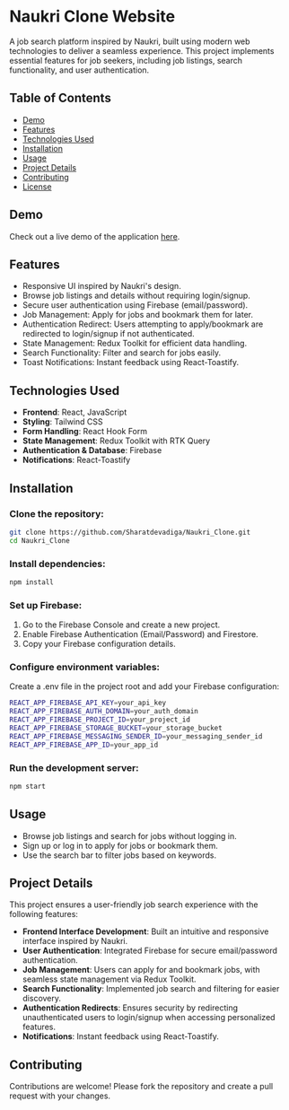 # Naukri Clone Website

A job search platform inspired by Naukri, built using modern web technologies to deliver a seamless experience. This project implements essential features for job seekers, including job listings, search functionality, and user authentication.

## Table of Contents

- [Demo](#demo)
- [Features](#features)
- [Technologies Used](#technologies-used)
- [Installation](#installation)
- [Usage](#usage)
- [Project Details](#project-details)
- [Contributing](#contributing)
- [License](#license)

## Demo

Check out a live demo of the application [here](https://naukari-clone.vercel.app/).

## Features

- Responsive UI inspired by Naukri's design.
- Browse job listings and details without requiring login/signup.
- Secure user authentication using Firebase (email/password).
- Job Management: Apply for jobs and bookmark them for later.
- Authentication Redirect: Users attempting to apply/bookmark are redirected to login/signup if not authenticated.
- State Management: Redux Toolkit for efficient data handling.
- Search Functionality: Filter and search for jobs easily.
- Toast Notifications: Instant feedback using React-Toastify.

## Technologies Used

- **Frontend**: React, JavaScript
- **Styling**: Tailwind CSS
- **Form Handling**: React Hook Form
- **State Management**: Redux Toolkit with RTK Query
- **Authentication & Database**: Firebase
- **Notifications**: React-Toastify

## Installation

### Clone the repository:

```bash
git clone https://github.com/Sharatdevadiga/Naukri_Clone.git
cd Naukri_Clone
```

### Install dependencies:

```bash
npm install
```

### Set up Firebase:

1. Go to the Firebase Console and create a new project.
2. Enable Firebase Authentication (Email/Password) and Firestore.
3. Copy your Firebase configuration details.

### Configure environment variables:

Create a .env file in the project root and add your Firebase configuration:

```bash
REACT_APP_FIREBASE_API_KEY=your_api_key
REACT_APP_FIREBASE_AUTH_DOMAIN=your_auth_domain
REACT_APP_FIREBASE_PROJECT_ID=your_project_id
REACT_APP_FIREBASE_STORAGE_BUCKET=your_storage_bucket
REACT_APP_FIREBASE_MESSAGING_SENDER_ID=your_messaging_sender_id
REACT_APP_FIREBASE_APP_ID=your_app_id
```

### Run the development server:

```bash
npm start
```

## Usage

- Browse job listings and search for jobs without logging in.
- Sign up or log in to apply for jobs or bookmark them.
- Use the search bar to filter jobs based on keywords.

## Project Details

This project ensures a user-friendly job search experience with the following features:

- **Frontend Interface Development**: Built an intuitive and responsive interface inspired by Naukri.
- **User Authentication**: Integrated Firebase for secure email/password authentication.
- **Job Management**: Users can apply for and bookmark jobs, with seamless state management via Redux Toolkit.
- **Search Functionality**: Implemented job search and filtering for easier discovery.
- **Authentication Redirects**: Ensures security by redirecting unauthenticated users to login/signup when accessing personalized features.
- **Notifications**: Instant feedback using React-Toastify.

## Contributing

Contributions are welcome! Please fork the repository and create a pull request with your changes.
